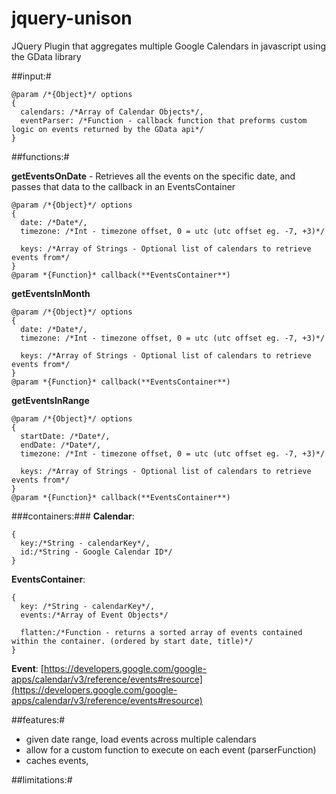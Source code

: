 jquery-unison
=============

JQuery Plugin that aggregates multiple Google Calendars in javascript using the GData library


##input:#
    
    @param /*{Object}*/ options
    {
      calendars: /*Array of Calendar Objects*/,
      eventParser: /*Function - callback function that preforms custom logic on events returned by the GData api*/
    }

##functions:#

**getEventsOnDate** - Retrieves all the events on the specific date, and passes that data to the 
callback in an EventsContainer 
    
    @param /*{Object}*/ options
    {
      date: /*Date*/,
      timezone: /*Int - timezone offset, 0 = utc (utc offset eg. -7, +3)*/
      
      keys: /*Array of Strings - Optional list of calendars to retrieve events from*/
    }
    @param *{Function}* callback(**EventsContainer**)

**getEventsInMonth** 
    
    @param /*{Object}*/ options
    {
      date: /*Date*/,
      timezone: /*Int - timezone offset, 0 = utc (utc offset eg. -7, +3)*/ 
      
      keys: /*Array of Strings - Optional list of calendars to retrieve events from*/
    }
    @param *{Function}* callback(**EventsContainer**)
    
**getEventsInRange**
 
    @param /*{Object}*/ options
    {
      startDate: /*Date*/,
      endDate: /*Date*/,
      timezone: /*Int - timezone offset, 0 = utc (utc offset eg. -7, +3)*/ 
      
      keys: /*Array of Strings - Optional list of calendars to retrieve events from*/
    }
    @param *{Function}* callback(**EventsContainer**)

###containers:###
**Calendar**:

    {
      key:/*String - calendarKey*/, 
      id:/*String - Google Calendar ID*/
    }

**EventsContainer**: 

    {
      key: /*String - calendarKey*/,
      events:/*Array of Event Objects*/
      
      flatten:/*Function - returns a sorted array of events contained within the container. (ordered by start date, title)*/
    }

**Event**: [https://developers.google.com/google-apps/calendar/v3/reference/events#resource](https://developers.google.com/google-apps/calendar/v3/reference/events#resource)



##features:#
 - given date range, load events across multiple calendars
 - allow for a custom function to execute on each event (parserFunction)
 - caches events, 

##limitations:#
